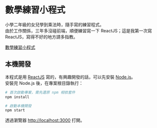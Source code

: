 # 數學練習小程式

小學二年級的女兒學到乘法時，隨手寫的練習程式。  
由於工作關係，三年多沒碰前端，順便練習寫一下 ReactJS；這是我第一次寫 ReactJS，寫得不好的地方請多指教。  

[數學練習小程式](https://math-exercise.johnwu.cc/)  

## 本機開發

本程式是用 [ReactJS](https://zh-hant.reactjs.org/docs/) 寫的，有興趣開發的話，可以先安裝 [Node.js](https://nodejs.org/en/)。  
安裝完 Node.js 後，在專案根目錄執行：  

```sh
# 首次啟動專案，需先還原 npm 相依套件
npm install

# 啟動本機開發
npm start
```

透過瀏覽器 [http://localhost:3000](http://localhost:3000) 打開。